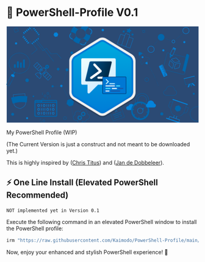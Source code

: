 # 🎨 PowerShell-Profile V0.1

![](./ico/powershell.png)

My PowerShell Profile (WIP)

(The Current Version is just a construct and not meant to be downloaded yet.)

This is highly inspired by ([Chris Titus](https://github.com/ChrisTitusTech)) and ([Jan de Dobbeleer](https://github.com/JanDeDobbeleer)).

## ⚡ One Line Install (Elevated PowerShell Recommended)

`NOT implemented yet in Version 0.1`

Execute the following command in an elevated PowerShell window to install the PowerShell profile:

```bash
irm "https://raw.githubusercontent.com/Kaimodo/PowerShell-Profile/main/setup.ps1" | iex
```

Now, enjoy your enhanced and stylish PowerShell experience! 🚀

